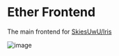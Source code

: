 # Ether Frontend
The main frontend for [SkiesUwU/Iris](https://github.com/SkiesUwU/Iris)

![image](https://user-images.githubusercontent.com/34188635/210490708-1b44da76-6e9d-451b-8aa7-1e2b3328e1ed.png)
